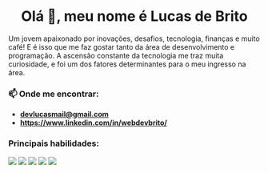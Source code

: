 <h1 align="center">Olá 👋, meu nome é Lucas de Brito</h1>
<p>
Um jovem apaixonado por inovações, desafios, tecnologia, finanças e muito café! E é isso que me faz gostar tanto da área de desenvolvimento e programação.
A ascensão constante da tecnologia me traz muita curiosidade, e foi um dos fatores determinantes para o meu ingresso na área.
</p>

### 📫 Onde me encontrar:
  - **devlucasmail@gmail.com**
  - **https://www.linkedin.com/in/webdevbrito/**

<h3 align="left">Principais habilidades:</h3>
<p align="left">
  <img src="https://img.icons8.com/color/32/undefined/vue-js.png"/>
  <img src="https://img.icons8.com/color/32/undefined/react-native.png"/>
  <img src="https://img.icons8.com/fluency/32/undefined/node-js.png"/>
  <img src="https://img.icons8.com/color/32/undefined/mysql-logo.png"/>
  <img src="https://img.icons8.com/color/32/undefined/javascript--v1.png"/>
</p>
